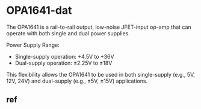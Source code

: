 
# OPA1641-dat

The OPA1641 is a rail-to-rail output, low-noise JFET-input op-amp that can operate with both single and dual power supplies.

Power Supply Range:
- Single-supply operation: +4.5V to +36V
- Dual-supply operation: ±2.25V to ±18V


This flexibility allows the OPA1641 to be used in both single-supply (e.g., 5V, 12V, 24V) and dual-supply (e.g., ±5V, ±15V) applications.



## ref 


